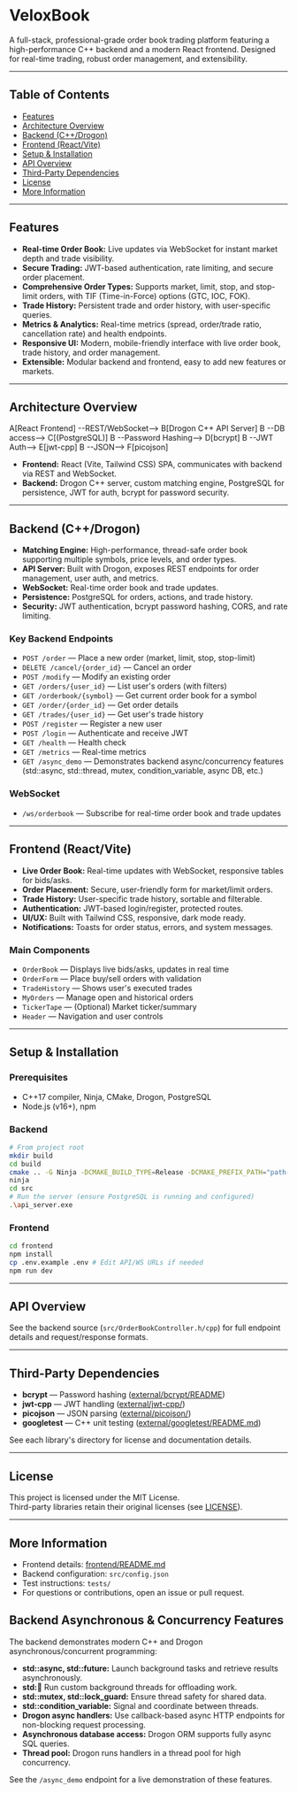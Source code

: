 # VeloxBook

A full-stack, professional-grade order book trading platform featuring a high-performance C++ backend and a modern React frontend. Designed for real-time trading, robust order management, and extensibility.

---

## Table of Contents

- [Features](#features)
- [Architecture Overview](#architecture-overview)
- [Backend (C++/Drogon)](#backend-cdrogon)
- [Frontend (React/Vite)](#frontend-reactvite)
- [Setup & Installation](#setup--installation)
- [API Overview](#api-overview)
- [Third-Party Dependencies](#third-party-dependencies)
- [License](#license)
- [More Information](#more-information)

---

## Features

- **Real-time Order Book:** Live updates via WebSocket for instant market depth and trade visibility.
- **Secure Trading:** JWT-based authentication, rate limiting, and secure order placement.
- **Comprehensive Order Types:** Supports market, limit, stop, and stop-limit orders, with TIF (Time-in-Force) options (GTC, IOC, FOK).
- **Trade History:** Persistent trade and order history, with user-specific queries.
- **Metrics & Analytics:** Real-time metrics (spread, order/trade ratio, cancellation rate) and health endpoints.
- **Responsive UI:** Modern, mobile-friendly interface with live order book, trade history, and order management.
- **Extensible:** Modular backend and frontend, easy to add new features or markets.

---

## Architecture Overview

  A[React Frontend] --REST/WebSocket--> B[Drogon C++ API Server]
  B --DB access--> C[(PostgreSQL)]
  B --Password Hashing--> D[bcrypt]
  B --JWT Auth--> E[jwt-cpp]
  B --JSON--> F[picojson]

- **Frontend:** React (Vite, Tailwind CSS) SPA, communicates with backend via REST and WebSocket.
- **Backend:** Drogon C++ server, custom matching engine, PostgreSQL for persistence, JWT for auth, bcrypt for password security.

---

## Backend (C++/Drogon)

- **Matching Engine:** High-performance, thread-safe order book supporting multiple symbols, price levels, and order types.
- **API Server:** Built with Drogon, exposes REST endpoints for order management, user auth, and metrics.
- **WebSocket:** Real-time order book and trade updates.
- **Persistence:** PostgreSQL for orders, actions, and trade history.
- **Security:** JWT authentication, bcrypt password hashing, CORS, and rate limiting.

### Key Backend Endpoints

- `POST /order` — Place a new order (market, limit, stop, stop-limit)
- `DELETE /cancel/{order_id}` — Cancel an order
- `POST /modify` — Modify an existing order
- `GET /orders/{user_id}` — List user's orders (with filters)
- `GET /orderbook/{symbol}` — Get current order book for a symbol
- `GET /order/{order_id}` — Get order details
- `GET /trades/{user_id}` — Get user's trade history
- `POST /register` — Register a new user
- `POST /login` — Authenticate and receive JWT
- `GET /health` — Health check
- `GET /metrics` — Real-time metrics
- `GET /async_demo` — Demonstrates backend async/concurrency features (std::async, std::thread, mutex, condition_variable, async DB, etc.)

### WebSocket

- `/ws/orderbook` — Subscribe for real-time order book and trade updates

---

## Frontend (React/Vite)

- **Live Order Book:** Real-time updates with WebSocket, responsive tables for bids/asks.
- **Order Placement:** Secure, user-friendly form for market/limit orders.
- **Trade History:** User-specific trade history, sortable and filterable.
- **Authentication:** JWT-based login/register, protected routes.
- **UI/UX:** Built with Tailwind CSS, responsive, dark mode ready.
- **Notifications:** Toasts for order status, errors, and system messages.

### Main Components

- `OrderBook` — Displays live bids/asks, updates in real time
- `OrderForm` — Place buy/sell orders with validation
- `TradeHistory` — Shows user's executed trades
- `MyOrders` — Manage open and historical orders
- `TickerTape` — (Optional) Market ticker/summary
- `Header` — Navigation and user controls

---

## Setup & Installation

### Prerequisites

- C++17 compiler, Ninja, CMake, Drogon, PostgreSQL
- Node.js (v16+), npm

### Backend

```sh
# From project root
mkdir build
cd build
cmake .. -G Ninja -DCMAKE_BUILD_TYPE=Release -DCMAKE_PREFIX_PATH="path-to-drogon-installation"
ninja
cd src
# Run the server (ensure PostgreSQL is running and configured)
.\api_server.exe
```

### Frontend

```sh
cd frontend
npm install
cp .env.example .env # Edit API/WS URLs if needed
npm run dev
```

---

## API Overview

See the backend source (`src/OrderBookController.h/cpp`) for full endpoint details and request/response formats.

---

## Third-Party Dependencies

- **bcrypt** — Password hashing ([external/bcrypt/README](external/bcrypt/README))
- **jwt-cpp** — JWT handling ([external/jwt-cpp/](external/jwt-cpp/))
- **picojson** — JSON parsing ([external/picojson/](external/picojson/))
- **googletest** — C++ unit testing ([external/googletest/README.md](external/googletest/README.md))

See each library's directory for license and documentation details.

---

## License

This project is licensed under the MIT License.  
Third-party libraries retain their original licenses (see [LICENSE](LICENSE)).

---

## More Information

- Frontend details: [frontend/README.md](frontend/README.md)
- Backend configuration: `src/config.json`
- Test instructions: `tests/`
- For questions or contributions, open an issue or pull request.

## Backend Asynchronous & Concurrency Features

The backend demonstrates modern C++ and Drogon asynchronous/concurrent programming:

- **std::async, std::future:** Launch background tasks and retrieve results asynchronously.
- **std::thread:** Run custom background threads for offloading work.
- **std::mutex, std::lock_guard:** Ensure thread safety for shared data.
- **std::condition_variable:** Signal and coordinate between threads.
- **Drogon async handlers:** Use callback-based async HTTP endpoints for non-blocking request processing.
- **Asynchronous database access:** Drogon ORM supports fully async SQL queries.
- **Thread pool:** Drogon runs handlers in a thread pool for high concurrency.

See the `/async_demo` endpoint for a live demonstration of these features.
